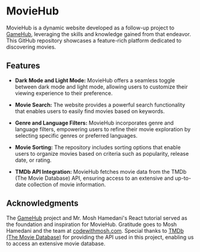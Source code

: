 # MovieHub
MovieHub is a dynamic website developed as a follow-up project to [GameHub](https://github.com/qian2z/game-hub), leveraging the skills and knowledge gained from that endeavor. 
This GitHub repository showcases a feature-rich platform dedicated to discovering movies. 

## Features
- **Dark Mode and Light Mode:** MovieHub offers a seamless toggle between dark mode and light mode, allowing users to customize their viewing experience to their preference.

- **Movie Search:** The website provides a powerful search functionality that enables users to easily find movies based on keywords.

- **Genre and Language Filters:** MovieHub incorporates genre and language filters, empowering users to refine their movie exploration by selecting specific genres or preferred languages.

- **Movie Sorting:** The repository includes sorting options that enable users to organize movies based on criteria such as popularity, release date, or rating.

- **TMDb API Integration:** MovieHub fetches movie data from the TMDb (The Movie Database) API, ensuring access to an extensive and up-to-date collection of movie information.

## Acknowledgments
The [GameHub](https://github.com/qian2z/game-hub) project and Mr. Mosh Hamedani's React tutorial served as the foundation and inspiration for MovieHub. Gratitude goes to Mosh Hamedani and the team at [codewithmosh.com](codewithmosh.com).
Special thanks to [TMDb (The Movie Database)](https://developer.themoviedb.org/reference/intro/getting-started) for providing the API used in this project, enabling us to access an extensive movie database.
